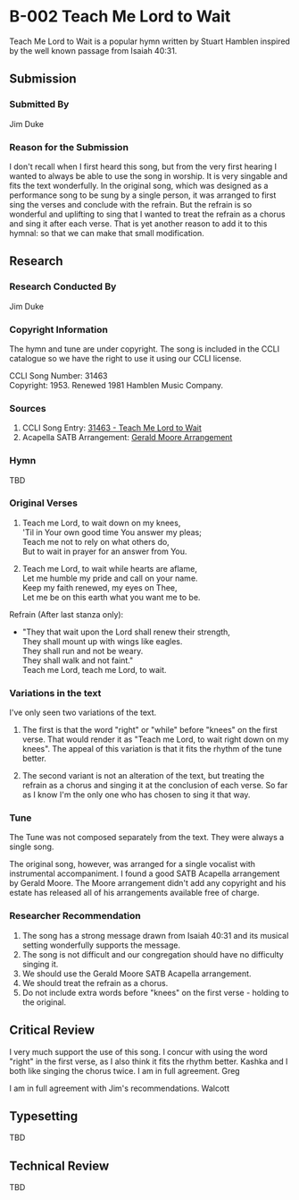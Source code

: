 # B-002 Teach Me Lord to Wait
Teach Me Lord to Wait is a popular hymn written by Stuart Hamblen inspired by
the well known passage from Isaiah 40:31.

## Submission

### Submitted By

Jim Duke

### Reason for the Submission

I don't recall when I first heard this song, but from the very first hearing I wanted to always be able to use the song in worship.  It is very singable and fits the text wonderfully.  In the original song, which was designed as a performance song to be sung by a single person, it was arranged to first sing the verses and conclude with the refrain.  But the refrain is so wonderful and uplifting to sing that I wanted to treat the refrain as a chorus and sing it after each verse.  That is yet another reason to add it to this hymnal: so that we can make that small modification.

## Research

### Research Conducted By

Jim Duke

### Copyright Information

The hymn and tune are under copyright.  The song is included in the CCLI catalogue so we have the right to use it using our CCLI license.

CCLI Song Number: 31463  
Copyright: 1953. Renewed 1981 Hamblen Music Company.

### Sources

1. CCLI Song Entry: [31463 - Teach Me Lord to Wait](https://songselect.ccli.com/Songs/31463/teach-me-lord-to-wait)
2. Acapella SATB Arrangement: [Gerald Moore Arrangement](Sources/Gerald_Moore_Arrangement.pdf)

### Hymn

TBD

### Original Verses

1. Teach me Lord, to wait down on my knees,  
   'Til in Your own good time You answer my pleas;  
   Teach me not to rely on what others do,  
   But to wait in prayer for an answer from You.

2. Teach me Lord, to wait while hearts are aflame,  
   Let me humble my pride and call on your name.  
   Keep my faith renewed, my eyes on Thee,  
   Let me be on this earth what you want me to be.

Refrain (After last stanza only):  

* "They that wait upon the Lord shall renew their strength,  
  They shall mount up with wings like eagles.  
  They shall run and not be weary.  
  They shall walk and not faint."  
  Teach me Lord, teach me Lord, to wait.

### Variations in the text

I've only seen two variations of the text.

1. The first is that the word "right" or "while" before "knees" on the first verse.  That would render it as "Teach me Lord, to wait right down on my knees".  The appeal of this variation is that it fits the rhythm of the tune better.

2. The second variant is not an alteration of the text, but treating the refrain as a chorus and singing it at the conclusion of each verse.  So far as I know I'm the only one who has chosen to sing it that way.

### Tune

The Tune was not composed separately from the text.  They were always a single song.

The original song, however, was arranged for a single vocalist with instrumental accompaniment.  I found a good SATB Acapella arrangement by Gerald Moore.  The Moore arrangement didn't add any copyright and his estate has released all of his arrangements available free of charge.

### Researcher Recommendation

1. The song has a strong message drawn from Isaiah 40:31 and its musical setting wonderfully supports the message.
2. The song is not difficult and our congregation should have no difficulty singing it.
3. We should use the Gerald Moore SATB Acapella arrangement.
4. We should treat the refrain as a chorus.
5. Do not include extra words before "knees" on the first verse - holding to the original.

## Critical Review

I very much support the use of this song. I concur with using the word "right" in the first verse, as I also think it fits the rhythm better. Kashka and I both like singing the chorus twice. I am in full agreement. Greg

I am in full agreement with Jim's recommendations. Walcott

## Typesetting

TBD

## Technical Review

TBD
